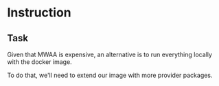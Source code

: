 # Instruction

## Task

Given that MWAA is expensive, an alternative is to run everything locally with the docker image.

To do that, we'll need to extend our image with more provider packages.

